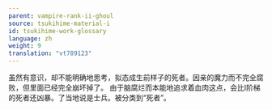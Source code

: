 ```yaml
---
parent: vampire-rank-ii-ghoul
source: tsukihime-material-i
id: tsukihime-work-glossary
language: zh
weight: 9
translation: "vt789123"
---
```


虽然有意识，却不能明确地思考，拟态成生前样子的死者。因亲的魔力而不完全腐败，但里面已经完全崩坏掉了。
由于脑腐烂而本能地追求着血肉这点，会比Ⅰ阶梯的死者还凶暴。了当地说是士兵。被分类到“死者”。

